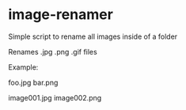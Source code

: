 # image-renamer
Simple script to rename all images inside of a folder

Renames .jpg .png .gif files

Example:

foo.jpg
bar.png

image001.jpg
image002.png
